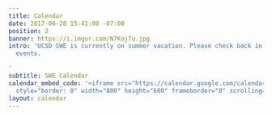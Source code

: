 ```yaml
---
title: Calendar
date: 2017-06-28 15:41:00 -07:00
position: 2
banner: https://i.imgur.com/N7KojTu.jpg
intro: 'UCSD SWE is currently on summer vacation. Please check back in Fall to find
  events.

'
subtitle: SWE Calendar
calendar_embed_code: '<iframe src="https://calendar.google.com/calendar/embed?src=ucsd.edu_irl0icqo4fm5g2qpbueqf4mp34%40group.calendar.google.com&ctz=America%2FLos_Angeles"
  style="border: 0" width="800" height="600" frameborder="0" scrolling="no"></iframe>'
layout: calendar
---
```


